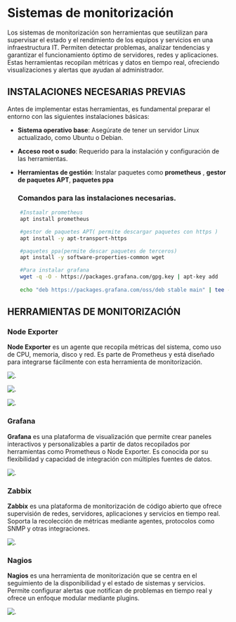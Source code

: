# Sistemas de monitorización
Los sistemas de monitorización son herramientas que seutilizan  para supervisar el estado y el rendimiento de los equipos y servicios en una infraestructura IT. Permiten detectar problemas, analizar tendencias y garantizar el funcionamiento óptimo de servidores, redes y aplicaciones. Estas herramientas recopilan métricas y datos en tiempo real, ofreciendo visualizaciones y alertas que ayudan al administrador.

## INSTALACIONES NECESARIAS PREVIAS
Antes de implementar estas herramientas, es fundamental preparar el entorno con las siguientes instalaciones básicas:

- **Sistema operativo base**: Asegúrate de tener un servidor Linux actualizado, como Ubuntu o Debian.

- **Acceso root o sudo**: Requerido para la instalación y configuración de las herramientas.

- **Herramientas de gestión**: Instalar paquetes como **prometheus** , **gestor de paquetes APT**, **paquetes ppa**

    ### Comandos para las instalaciones necesarias.
```bash 
    #Instaalr prometheus
    apt install prometheus

    #gestor de paquetes APT( permite descargar paquetes con https )
    apt install -y apt-transport-https

    #paquetes ppa(permite descar paquetes de terceros)
    apt install -y software-properties-common wget

    #Para instalar grafana 
    wget -q -O - https://packages.grafana.com/gpg.key | apt-key add 
    
    echo "deb https://packages.grafana.com/oss/deb stable main" | tee -a /etc/apt/sources.list.d/grafana.list
```

## HERRAMIENTAS DE MONITORIZACIÓN
### Node Exporter
**Node Exporter** es un agente que recopila métricas del sistema, como uso de CPU, memoria, disco y red. Es parte de Prometheus y está diseñado para integrarse fácilmente con esta herramienta de monitorización.

![.](/img/M19.png)

![.](/img/M21.png)

![.](/img/M22.png)



### Grafana
**Grafana** es una plataforma de visualización que permite crear paneles interactivos y personalizables a partir de datos recopilados por herramientas como Prometheus o Node Exporter. Es conocida por su flexibilidad y capacidad de integración con múltiples fuentes de datos.

![.](/img/M20.png)


### Zabbix
**Zabbix** es una plataforma de monitorización de código abierto que ofrece supervisión de redes, servidores, aplicaciones y servicios en tiempo real. Soporta la recolección de métricas mediante agentes, protocolos como SNMP y otras integraciones.

![.](/img/M23.png)


### Nagios
**Nagios** es una herramienta de monitorización que se centra en el seguimiento de la disponibilidad y el estado de sistemas y servicios. Permite configurar alertas que notifican de problemas en tiempo real y ofrece un enfoque modular mediante plugins.

![.](/img/M24.png)

